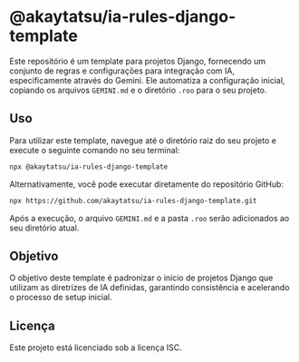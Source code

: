 # @akaytatsu/ia-rules-django-template

Este repositório é um template para projetos Django, fornecendo um conjunto de regras e configurações para integração com IA, especificamente através do Gemini. Ele automatiza a configuração inicial, copiando os arquivos `GEMINI.md` e o diretório `.roo` para o seu projeto.

## Uso

Para utilizar este template, navegue até o diretório raiz do seu projeto e execute o seguinte comando no seu terminal:

```bash
npx @akaytatsu/ia-rules-django-template
```

Alternativamente, você pode executar diretamente do repositório GitHub:

```bash
npx https://github.com/akaytatsu/ia-rules-django-template.git
```

Após a execução, o arquivo `GEMINI.md` e a pasta `.roo` serão adicionados ao seu diretório atual.

## Objetivo

O objetivo deste template é padronizar o início de projetos Django que utilizam as diretrizes de IA definidas, garantindo consistência e acelerando o processo de setup inicial.

## Licença

Este projeto está licenciado sob a licença ISC.
